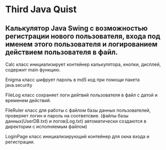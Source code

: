 # Third Java Quist

## Калькулятор Java Swing с возможностью регистрации нового пользователя, входа под именем этого пользователя и логированием действием пользователя в файл.

Calc класс инициализирует контейнер калькулятора, кнопки, дисплей, содержит main функцию.

Enigma класс шифрует пароль в md5 код при помощи пакета java.security

FileLog класс сохраняет логи дейтвий пользователя в файл с датой и временем действий.

FileRuler класс для работы с файлом базы данных пользователей, проверяет логин и пароль на соответсвие.
(файлы базы данных(UserDB.txt) и логов(Log.txt) автоматически создаются в директории с исполняемым файлом)

LoginPage класс инициализирующий контейнер для окна входа и регистрации.